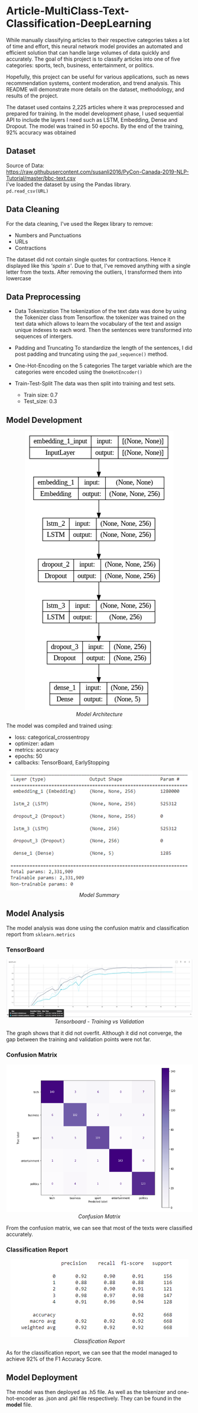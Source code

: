 # Article-MultiClass-Text-Classification-DeepLearning

While manually classifying articles to their respective categories takes a lot of time and effort, this neural network model provides an automated and efficient solution that can handle large volumes of data quickly and accurately. The goal of this project is to classify articles into one of five categories: sports, tech, business, entertainment, or politics.

Hopefully, this project can be useful for various applications, such as news recommendation systems, content moderation, and trend analysis. This README will demonstrate more details on the dataset, methodology, and results of the project. 

The dataset used contains 2,225 articles where it was preprocessed and prepared for training. In the model development phase, I used sequential API to include the layers I need such as LSTM, Embedding, Dense and Dropout. The model was trained in 50 epochs. By the end of the training, 92% accuracy was obtained

## Dataset
Source of Data: <br/> https://raw.githubusercontent.com/susanli2016/PyCon-Canada-2019-NLP-Tutorial/master/bbc-text.csv<br/>
I've loaded the dataset by using the Pandas library. <br/>
`pd.read_csv(URL)`

## Data Cleaning
For the data cleaning, I've used the Regex library to remove:
* Numbers and Punctuations
* URLs
* Contractions

The dataset did not contain single quotes for contractions. Hence it displayed like this *'spain s'*. Due to that, I've removed anything with a single letter from the texts. After removing the outliers, I transformed them into lowercase

## Data Preprocessing
* Data Tokenization
The tokenization of the text data was done by using the Tokenizer class from Tensorflow. the tokenizer was trained on the text data which allows to learn the vocabulary of the text and assign unique indexes to each word. Then the sentences were transformed into sequences of intergers.

* Padding and Truncating
To standardize the length of the sentences, I did post padding and truncating using the `pad_sequence()` method.

* One-Hot-Encoding on the 5 categories
The target variable which are the categories were encoded using the `OneHotEncoder()` 

* Train-Test-Split
The data was then split into training and test sets.<br/>
  - Train size: 0.7
  - Test_size: 0.3

## Model Development

<p align="center">
  <img src="https://github.com/natashanazamil/Article-MultiClass-Text-Classification-DeepLearning/blob/main/images/model_architecture.PNG?raw=true" alt="Model Architecture">
  <br>
  <em>Model Architecture</em>
</p>

The model was compiled and trained using:
* loss: categorical_crossentropy
* optimizer: adam
* metrics: accuracy
* epochs: 50
* callbacks: TensorBoard, EarlyStopping

<p align="center">
  <img src="https://github.com/natashanazamil/Article-MultiClass-Text-Classification-DeepLearning/blob/main/images/model_summary.PNG?raw=true" alt="Model Summary">
  <br>
  <em>Model Summary</em>
</p>

## Model Analysis
The model analysis was done using the confusion matrix and classification report from  `sklearn.metrics`

### TensorBoard
<p align="center">
  <img src="https://github.com/natashanazamil/Article-MultiClass-Text-Classification-DeepLearning/blob/main/images/tensorboard_acc.PNG?raw=true" alt="Tensorboard - Training vs Validation">
  <br>
  <em>Tensorboard - Training vs Validation</em>
</p>

The graph shows that it did not overfit. Although it did not converge, the gap between the training and validation points were not far.

### Confusion Matrix
<p align="center">
  <img src="https://github.com/natashanazamil/Article-MultiClass-Text-Classification-DeepLearning/blob/main/images/confusion_matrix.PNG?raw=true" alt="Confusion Matrix">
  <br>
  <em>Confusion Matrix</em>
</p>

From the confusion matrix, we can see that most of the texts were classified accurately.

### Classification Report
<p align="center">
  <img src="https://github.com/natashanazamil/Article-MultiClass-Text-Classification-DeepLearning/blob/main/images/classification_report.PNG?raw=true" alt="Classification Report">
  <br>
  <em>Classification Report</em>
</p>

As for the classification report, we can see that the model managed to achieve 92% of the F1 Accuracy Score.

## Model Deployment
The model was then deployed as .h5 file. As well as the tokenizer and one-hot-encoder as .json and .pkl file respectively. They can be found in the **model** file.
